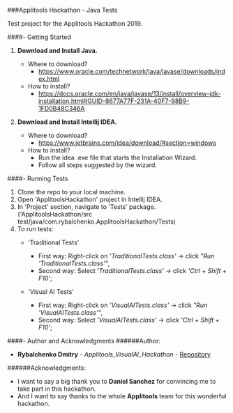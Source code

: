 ###Applitools Hackathon - Java Tests

Test project for the Applitools Hackathon 2019.

####- Getting Started
1. **Download and Install Java.**
    - Where to download?
        - https://www.oracle.com/technetwork/java/javase/downloads/index.html
    - How to install?
        - https://docs.oracle.com/en/java/javase/13/install/overview-jdk-installation.html#GUID-8677A77F-231A-40F7-98B9-1FD0B48C346A

2. **Download and Install Intellij IDEA.**
    - Where to download?
        - https://www.jetbrains.com/idea/download/#section=windows
    - How to install?
        - Run the idea .exe file that starts the Installation Wizard.
        - Follow all steps suggested by the wizard.


####- Running Tests
1. Clone the repo to your local machine.
2. Open 'ApplitoolsHackathon' project in Intellij IDEA.
3. In 'Project' section, navigate to 'Tests' package.
('ApplitoolsHackathon/src test/java/com.rybalchenko.ApplitoolsHackathon/Tests)
4. To run tests:
    - 'Traditional Tests'
        - First way: Right-click on *'TraditionalTests.class'* -> click *"Run 'TraditionalTests.class'"*,
        - Second way: Select *'TraditionalTests.class'* -> click *'Ctrl + Shift + F10'*;
        
    - 'Visual AI Tests'
        - First way: Right-click on *'VisualAITests.class'* -> click *"Run 'VisualAITests.class'"*,
        - Second way: Select *'VisualAITests.class'* -> click *'Ctrl + Shift + F10'*;

####- Author and Acknowledgments
######Author: 
* **Rybalchenko Dmitry** - *Applitools_VisualAI_Hackathon* - [Repository](https://github.com/DmitryFish/Applitools_VisualAI_Hackathon)

######Acknowledgments:
* I want to say a big thank you to **Daniel Sanchez** for convincing me to take part in this hackathon.
* And I want to say thanks to the whole **Applitools** team for this wonderful hackathon.